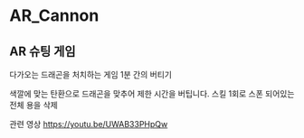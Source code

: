 # AR_Cannon


## AR 슈팅 게임

다가오는 드래곤을 처치하는 게임
1분 간의 버티기 

색깔에 맞는 탄환으로 드래곤을 맞추어 제한 시간을 버팁니다.
스킬 1회로 스폰 되어있는 전체 용을 삭제


관련 영상
https://youtu.be/UWAB33PHpQw
